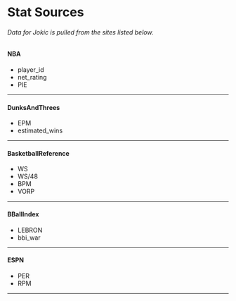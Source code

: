 # Stat Sources
###### Data for Jokic is pulled from the sites listed below.
#### NBA
* player_id
* net_rating
* PIE
---
#### DunksAndThrees
* EPM
* estimated_wins
---
#### BasketballReference
* WS
* WS/48
* BPM
* VORP
---
#### BBallIndex
* LEBRON
* bbi_war
---
#### ESPN
* PER
* RPM
---